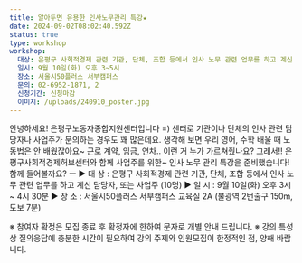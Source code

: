 ```yaml
---
title: 알아두면 유용한 인사노무관리 특강★
date: 2024-09-02T08:02:40.592Z
status: true
type: workshop
workshop:
  대상: 은평구 사회적경제 관련 기관, 단체, 조합 등에서 인사 노무 관련 업무를 하고 계신 담당자, 또는 사업주 (10명)
  일시: 9월 10일(화) 오후 3~5시
  장소: 서울시50플러스 서부캠퍼스
  문의: 02-6952-1871, 2
  신청기간: 신청마감
  이미지: /uploads/240910_poster.jpg
---
```

안녕하세요!
은평구노동자종합지원센터입니다 =)
센터로 기관이나 단체의 인사 관련 담당자나 사업주가 문의하는 경우도 꽤 많은데요.
생각해 보면 우리 영어, 수학 배울 때 노동법은 안 배웠잖아요\~
근로 계약, 임금, 연차.. 이런 거 누가 가르쳐줬나요?
그래서!!
은평구사회적경제허브센터와 함께 
사업주를 위한\~ 인사 노무 관리 특강을 준비했습니다!
함께 들어볼까요?
ㅡ
▶ 대 상 : 은평구 사회적경제 관련 기관, 단체, 조합 등에서 인사 노무 관련 업무를 하고 계신 담당자, 또는 사업주 (10명)
▶ 일 시 : 9월 10일(화) 오후 3시 ~ 4시 30분
▶ 장 소 : 서울시50플러스 서부캠퍼스 교육실 2A (불광역 2번출구 150m, 도보 7분)

※ 참여자 확정은 모집 종료 후 확정자에 한하여 문자로 개별 안내 드립니다.
※ 강의 특성 상 질의응답에 충분한 시간이 필요하여 강의 주제와 인원모집이 한정적인 점, 양해 바랍니다.